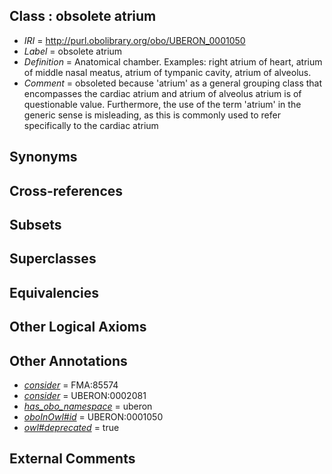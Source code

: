 
## Class : obsolete atrium

 * *IRI* = http://purl.obolibrary.org/obo/UBERON_0001050
 * *Label* = obsolete atrium
 * *Definition* = Anatomical chamber. Examples: right atrium of heart, atrium of middle nasal meatus, atrium of tympanic cavity, atrium of alveolus.
 * *Comment* = obsoleted because 'atrium' as a general grouping class that encompasses the cardiac atrium and atrium of alveolus atrium is of questionable value. Furthermore, the use of the term 'atrium' in the generic sense is misleading, as this is commonly used to refer specifically to the cardiac atrium

## Synonyms


## Cross-references


## Subsets


## Superclasses


## Equivalencies


## Other Logical Axioms


## Other Annotations

 * *[consider](../../er/oboInOwl#consider.md)* = FMA:85574
 * *[consider](../../er/oboInOwl#consider.md)* = UBERON:0002081
 * *[has_obo_namespace](../../ce/oboInOwl#hasOBONamespace.md)* = uberon
 * *[oboInOwl#id](../../id/oboInOwl#id.md)* = UBERON:0001050
 * *[owl#deprecated](../../ed/owl#deprecated.md)* = true

## External Comments

